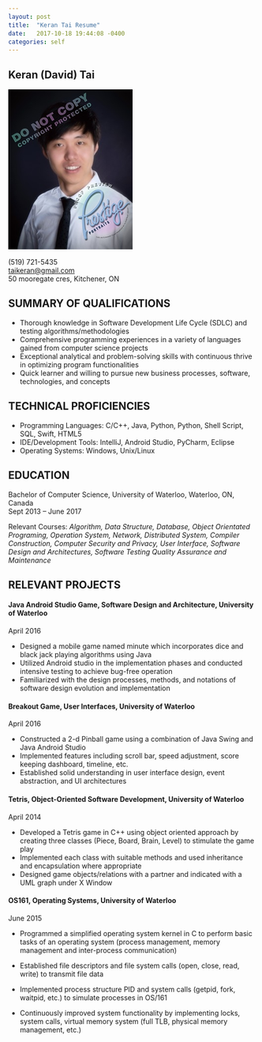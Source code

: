 ```yaml
---
layout: post
title:  "Keran Tai Resume"
date:   2017-10-18 19:44:08 -0400
categories: self
---
```



## **Keran (David) Tai**
![grad_photo](https://raw.githubusercontent.com/DavidTai1/DavidTai1.github.io/master/_posts/grad_photo.jpg)

(519) 721-5435                   
taikeran@gmail.com                       
50 mooregate cres, Kitchener, ON


## **SUMMARY OF QUALIFICATIONS**

* Thorough knowledge in Software Development Life Cycle (SDLC) and testing algorithms/methodologies
* Comprehensive programming experiences in a variety of languages gained from computer science projects
* Exceptional analytical and problem-solving skills with continuous thrive in optimizing program functionalities
* Quick learner and willing to pursue new business processes, software, technologies, and concepts



## **TECHNICAL PROFICIENCIES**

* Programming Languages: C/C++, Java, Python, Python, Shell Script, SQL, Swift, HTML5
* IDE/Development Tools: IntelliJ, Android Studio, PyCharm, Eclipse
* Operating Systems: Windows, Unix/Linux




## **EDUCATION**

Bachelor of Computer Science, University of Waterloo, Waterloo, ON, Canada               
Sept 2013 – June 2017

Relevant Courses: _Algorithm, Data Structure, Database, Object Orientated Programing, Operation System, Network, Distributed System, Compiler Construction, Computer Security and Privacy, User Interface, Software Design and Architectures, Software Testing Quality Assurance and Maintenance_




## **RELEVANT PROJECTS**

#### **Java Android Studio Game, Software Design and Architecture, University of Waterloo**
April 2016

* Designed a mobile game named minute which incorporates dice and black jack playing algorithms using Java
* Utilized Android studio in the implementation phases and conducted intensive testing to achieve bug-free operation
* Familiarized with the design processes, methods, and notations of software design evolution and implementation

#### **Breakout Game, User Interfaces, University of Waterloo**                           
April 2016

* Constructed a 2-d Pinball game using a combination of Java Swing and Java Android Studio 
* Implemented features including scroll bar, speed adjustment, score keeping dashboard, timeline, etc.
* Established solid understanding in user interface design, event abstraction, and UI architectures

#### **Tetris, Object-Oriented Software Development, University of Waterloo**
April 2014

* Developed a Tetris game in C++ using object oriented approach by creating three classes (Piece, Board, Brain, Level) to stimulate the game play
* Implemented each class with suitable methods and used inheritance and encapsulation where appropriate
* Designed game objects/relations with a partner and indicated with a UML graph under X Window

#### **OS161, Operating Systems, University of Waterloo**
June 2015

* Programmed a simplified operating system kernel in C to perform basic tasks of an operating system (process management, memory management and inter-process communication)

* Established file descriptors and file system calls (open, close, read, write) to transmit file data
* Implemented process structure PID and system calls (getpid, fork, waitpid, etc.) to simulate processes in OS/161
* Continuously improved system functionality by implementing locks, system calls, virtual memory system (full TLB, physical memory management, etc.)

